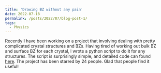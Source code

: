 ```yaml
---
title: 'Drawing BZ without any pain'
date: 2022-07-18
permalink: /posts/2022/07/blog-post-1/
tags:
  - Physics
---
```


Recently I have been working on a project that involving dealing with pretty complicated crystal structures and BZs. Having tired of working out bulk BZ and surface BZ for each crystal, I wrote a python script to do it for any structures. The script is surprisingly simple, and detailed code can found [here](https://github.com/Zijia-Cheng/DrawBZ). The project has been starred by 24 people. Glad that people find it useful!


